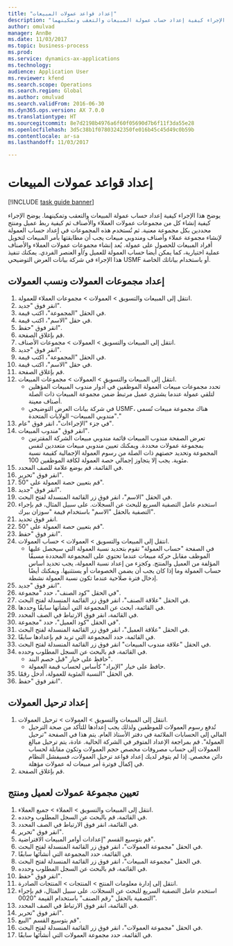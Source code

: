 ```yaml
--- 
title: "إعداد قواعد عمولات المبيعات"
description: "يوضح هذا الإجراء كيفية إعداد حساب عمولة المبيعات والتعقب وتمكينهما."
author: omulvad
manager: AnnBe
ms.date: 11/03/2017
ms.topic: business-process
ms.prod: 
ms.service: dynamics-ax-applications
ms.technology: 
audience: Application User
ms.reviewer: kfend
ms.search.scope: Operations
ms.search.region: Global
ms.author: omulvad
ms.search.validFrom: 2016-06-30
ms.dyn365.ops.version: AX 7.0.0
ms.translationtype: HT
ms.sourcegitcommit: 8e7d2198b4976a6f60f05690d7b6f11f3da55e28
ms.openlocfilehash: 3d5c38b1f07803242350fe016b45c45d49c0b59b
ms.contentlocale: ar-sa
ms.lasthandoff: 11/03/2017

---
```

# <a name="set-up-sales-commission-rules"></a>إعداد قواعد عمولات المبيعات

[!INCLUDE [task guide banner](../../includes/task-guide-banner.md)]

يوضح هذا الإجراء كيفية إعداد حساب عمولة المبيعات والتعقب وتمكينهما. يوضح الإجراء كيفية إنشاء كل من مجموعات عمولات العملاء والأصناف ثم كيفية ربط عميل ومنتج محددين بكل مجموعة معنية. ثم تُستخدم هذه المجموعات في إعداد حساب العمولة لإنشاء مجموعة عملاء وأصناف ومندوبي مبيعات يجب أن مطابقتها بأمر المبيعات لتخويل أفراد المبيعات للحصول على عمولة. يُعد إنشاء مجموعات عمولات العملاء والأصناف عملية اختيارية، كما يمكن أيضا حساب العمولة للعميل و/أو العنصر الفردي. يمكنك تنفيذ هذا الإجراء في شركة بيانات العرض التوضيحي USMF أو باستخدام بياناتك الخاصة.


## <a name="set-up-commission-groups-and-commission-rates"></a>إعداد مجموعات العمولات ونسب العمولات
1. انتقل إلى المبيعات والتسويق > العمولات > مجموعات العملاء للعمولة.
2. انقر فوق "جديد".
3. في الحقل "المجموعة"، اكتب قيمة.
4. في حقل "الاسم"، اكتب قيمة.
5. انقر فوق "حفظ".
6. قم بإغلاق الصفحة.
7. انتقل إلى المبيعات والتسويق > العمولات > مجموعات الأصناف.
8. انقر فوق "جديد".
9. في الحقل "المجموعة"، اكتب قيمة.
10. في حقل "الاسم"، اكتب قيمة.
11. قم بإغلاق الصفحة.
12. انتقل إلى المبيعات والتسويق > العمولات > مجموعات المبيعات.
    * تحدد مجموعات مبيعات العمولة الموظفين في أدوار مندوب المبيعات المؤهلين لتلقي عمولة عندما يشتري عميل مرتبط ضمن مجموعة المبيعات ذات الصلة أصناف معينة.  
    * في شركة بيانات العرض التوضيحي USMF، هناك مجموعة مبيعات تُسمى "مندوبي المبيعات- الولايات المتحدة."  
13. في جزء "الإجراءات"، انقر فوق "عام".
14. انقر فوق "مندوب المبيعات".
    * تعرض الصفحة مندوب المبيعات قائمة مندوبي مبيعات الشركة المقترنين بمجموعة عمولات محددة. ويمكنك تعيين مندوبي مبيعات متعددين لنفس المجموعة وتحديد حصتهم ذات الصلة من رسوم العمولة الإجمالية كقيمة نسبة مئوية. يجب إلا يتجاوز إجمالي حصة العمولة لكافة الموظفين 100.  
15. في القائمة، قم بوضع علامة للصف المحدد.
16. انقر فوق "تحرير".
17. قم بتعيين حصة العمولة على "50".
18. انقر فوق "جديد".
19. في الحقل "الاسم"، انقر فوق زر القائمة المنسدلة لفتح البحث.
20. استخدم عامل التصفية السريع للبحث عن السجلات. على سبيل المثال، قم بإجراء التصفية بالحقل "الاسم" باستخدام قيمة "سوزان بيرك".
21. انقر فوق تحديد.
22. قم بتعيين حصة العمولة على "50".
23. انقر فوق "حفظ".
24. انتقل إلى المبيعات والتسويق > العمولات > حساب العمولات.
    * في الصفحة "حساب العمولة" تقوم بتحديد نسبة العمولة التي سيحصل عليها الموظف مقابل حركة مبيعات عندما تحتوي على المجموعة المحددة مسبقًا المؤلفة من العميل والمنتج. وكجزء من إعداد نسبة العمولة، يجب تحديد أساس حساب العمولة وما إذا كان يجب أن يضمن الخصومات أو يستثنيها. ويمكنك أيضًا إدخال فترة صلاحية عندما تكون نسبة العمولة نشطة.  
25. انقر فوق "جديد".
26. في الحقل "كود الصنف"، حدد "مجموعة".
27. في الحقل "علاقة الصنف"، انقر فوق زر القائمة المنسدلة لفتح البحث.
28. في القائمة، ابحث عن المجموعة التي أنشأتها سابقًا وحددها.
29. في القائمة، انقر فوق الارتباط في الصف المحدد.
30. في الحقل "كود العميل"، حدد "مجموعة".
31. في الحقل "علاقة العميل"، انقر فوق زر القائمة المنسدلة لفتح البحث.
32. في القائمة، حدد المجموعة التي تريد قم بإعدادها سابقًا.
33. في الحقل "علاقة مندوب المبيعات" انقر فوق زر القائمة المنسدلة لفتح البحث.
34. في القائمة، قم بالبحث عن السجل المطلوب وحدده.
    * حافظ على خيار "قبل خصم البند".  
    * حافظ على خيار "الإيراد" كأساس لحساب قيمة العمولة.    
35. في الحقل "النسبة المئوية للعمولة، أدخل رقمًا.
36. انقر فوق "حفظ".

## <a name="setting-up-commission-posting"></a>إعداد ترحيل العمولات
1. انتقل إلى المبيعات والتسويق > العمولات > ترحيل العمولات.
    * تُدفع رسوم العمولات للموظفين ولذلك يجب إعدادها للتأكد من صحة الترحيل المالي إلى الحسابات الملائمة في دفتر الأستاذ العام. يتم هذا في الصفحة "ترحيل العمولة". قم بمراجعة الإعداد المتوفر في الشركة الحالية. عادة، يتم ترحيل مبالغ العمولات إلى حساب مصروفات مخصص حجم العمولات وتكون مقابلة لحساب دائن مخصص. إذا لم يتوفر لديك إعداد قواعد ترحيل العمولات، فسيفشل النظام في إكمال فوترة أمر مبيعات له عمولات مؤهلة.  
2. قم بإغلاق الصفحة.

## <a name="assign-a-commission-group-to-a-customer-and-a-product"></a>تعيين مجموعة عمولات لعميل ومنتج
1. انتقل إلى المبيعات والتسويق > العملاء > جميع العملاء.
2. في القائمة، قم بالبحث عن السجل المطلوب وحدده.
3. في القائمة، انقر فوق الارتباط في الصف المحدد.
4. انقر فوق "تحرير".
5. قم بتوسيع القسم "إعدادات أوامر المبيعات الافتراضية".
6. في الحقل "مجموعة العمولات"، انقر فوق زر القائمة المنسدلة لفتح البحث.
7. في القائمة، حدد المجموعة التي أنشأتَها سابقًا.
8. في الحقل "مجموعة المبيعات"، انقر فوق زر القائمة المنسدلة لفتح البحث.
9. في القائمة، قم بالبحث عن السجل المطلوب وحدده.
10. انقر فوق "حفظ".
11. انتقل إلى إدارة معلومات المنتج > المنتجات > المنتجات الصادرة.
12. استخدم عامل التصفية السريع للبحث عن السجلات. على سبيل المثال، قم بإجراء التصفية بالحقل "رقم الصنف" باستخدام القيمة "0020".
13. في القائمة، انقر فوق الارتباط في الصف المحدد.
14. انقر فوق "تحرير".
15. قم بتوسيع القسم "البيع".
16. في الحقل "مجموعة العمولات"، انقر فوق زر القائمة المنسدلة لفتح البحث.
17. في القائمة، حدد مجموعة العمولات التي أنشأتَها سابقًا.


